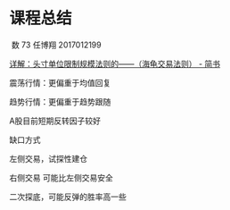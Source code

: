 # 									课程总结

​																	数 73  任博翔    2017012199



[详解：头寸单位限制规模法则的——（海龟交易法则） - 简书](https://www.jianshu.com/p/9b1ea880ea5f)

 

震荡行情：更偏重于均值回复

趋势行情：更偏重于趋势跟随

 A股目前短期反转因子较好

缺口方式

左侧交易，试探性建仓

右侧交易 可能比左侧交易安全



二次探底，可能反弹的胜率高一些